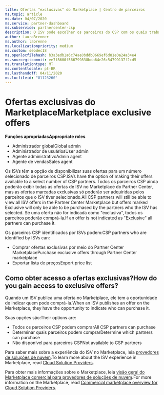 ```yaml
---
title: Ofertas "exclusivas" do Marketplace | Centro de parceiros
ms.topic: article
ms.date: 04/07/2020
ms.service: partner-dashboard
ms.subservice: partnercenter-csp
description: O ISV pode escolher os parceiros do CSP com os quais trabalhar, tornando suas ofertas exclusivas.
author: LauraBrenner
ms.author: labrenne
ms.localizationpriority: medium
ms.custom: seodec18
ms.openlocfilehash: b3a3edb1a6c74ae0bddb8669ef6d81e0a24a34e4
ms.sourcegitcommit: ee7f8600f566799838bda64e26c54799137f2cd5
ms.translationtype: MT
ms.contentlocale: pt-BR
ms.lasthandoff: 04/11/2020
ms.locfileid: "81123260"
---
```

# <a name="marketplace-exclusive-offers"></a><span data-ttu-id="8707d-103">Ofertas exclusivas do Marketplace</span><span class="sxs-lookup"><span data-stu-id="8707d-103">Marketplace exclusive offers</span></span>

<span data-ttu-id="8707d-104">**Funções apropriadas**</span><span class="sxs-lookup"><span data-stu-id="8707d-104">**Appropriate roles**</span></span>
-    <span data-ttu-id="8707d-105">Administrador global</span><span class="sxs-lookup"><span data-stu-id="8707d-105">Global admin</span></span>
-    <span data-ttu-id="8707d-106">Administrador de usuários</span><span class="sxs-lookup"><span data-stu-id="8707d-106">User admin</span></span>
-    <span data-ttu-id="8707d-107">Agente administrativo</span><span class="sxs-lookup"><span data-stu-id="8707d-107">Admin agent</span></span>
-    <span data-ttu-id="8707d-108">Agente de vendas</span><span class="sxs-lookup"><span data-stu-id="8707d-108">Sales agent</span></span>

<span data-ttu-id="8707d-109">Os ISVs têm a opção de disponibilizar suas ofertas para um número selecionado de parceiros CSP.</span><span class="sxs-lookup"><span data-stu-id="8707d-109">ISVs have the option of making their offers available to a select number of CSP partners.</span></span> <span data-ttu-id="8707d-110">Todos os parceiros CSP ainda poderão exibir todas as ofertas de ISV no Marketplace do Partner Center, mas as ofertas marcadas exclusivas só poderão ser adquiridas pelos parceiros que o ISV tiver selecionado.</span><span class="sxs-lookup"><span data-stu-id="8707d-110">All CSP partners will still be able to view all ISV offers in the Partner Center Marketplace but offers marked Exclusive will only be able to be purchased by the partners who the ISV has selected.</span></span> <span data-ttu-id="8707d-111">Se uma oferta não for indicada como "exclusiva", todos os parceiros poderão comprá-la.</span><span class="sxs-lookup"><span data-stu-id="8707d-111">If an offer is not indicated as "Exclusive" all partners can purchase it.</span></span>

<span data-ttu-id="8707d-112">Os parceiros CSP identificados por ISVs podem:</span><span class="sxs-lookup"><span data-stu-id="8707d-112">CSP partners who are identified by ISVs can:</span></span>

- <span data-ttu-id="8707d-113">Comprar ofertas exclusivas por meio do Partner Center Marketplace</span><span class="sxs-lookup"><span data-stu-id="8707d-113">Purchase exclusive offers through Partner Center marketplace</span></span>
- <span data-ttu-id="8707d-114">Exportar lista de preços</span><span class="sxs-lookup"><span data-stu-id="8707d-114">Export price list</span></span>

## <a name="how-do-you-gain-access-to-exclusive-offers"></a><span data-ttu-id="8707d-115">Como obter acesso a ofertas exclusivas?</span><span class="sxs-lookup"><span data-stu-id="8707d-115">How do you gain access to exclusive offers?</span></span>

<span data-ttu-id="8707d-116">Quando um ISV publica uma oferta no Marketplace, ele tem a oportunidade de indicar quem pode comprá-la.</span><span class="sxs-lookup"><span data-stu-id="8707d-116">When an ISV publishes an offer on the Marketplace, they have the opportunity to indicate who can purchase it.</span></span> 

<span data-ttu-id="8707d-117">Suas opções são:</span><span class="sxs-lookup"><span data-stu-id="8707d-117">Their options are:</span></span>

- <span data-ttu-id="8707d-118">Todos os parceiros CSP podem comprar</span><span class="sxs-lookup"><span data-stu-id="8707d-118">All CSP partners can purchase</span></span>
- <span data-ttu-id="8707d-119">Determinar quais parceiros podem comprar</span><span class="sxs-lookup"><span data-stu-id="8707d-119">Determine which partners can purchase</span></span>
- <span data-ttu-id="8707d-120">Não disponível para parceiros CSP</span><span class="sxs-lookup"><span data-stu-id="8707d-120">Not available to CSP partners</span></span>

<span data-ttu-id="8707d-121">Para saber mais sobre a experiência do ISV no Marketplace, leia [provedores de soluções de nuvem](https://docs.microsoft.com/azure/marketplace/cloud-solution-providers).</span><span class="sxs-lookup"><span data-stu-id="8707d-121">To learn more about the ISV experience in Marketplace, read [Cloud Solution Providers](https://docs.microsoft.com/azure/marketplace/cloud-solution-providers).</span></span>

<span data-ttu-id="8707d-122">Para obter mais informações sobre o Marketplace, leia [visão geral do Marketplace comercial para provedores de soluções de nuvem](csp-commercial-marketplace-overview.md).</span><span class="sxs-lookup"><span data-stu-id="8707d-122">For more information on the Marketplace, read [Commercial marketplace overview for Cloud Solution Providers](csp-commercial-marketplace-overview.md).</span></span>
